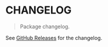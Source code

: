 # CHANGELOG

> Package changelog.

See [GitHub Releases](https://github.com/stdlib-js/stats-base-dists-rayleigh-mode/releases) for the changelog.